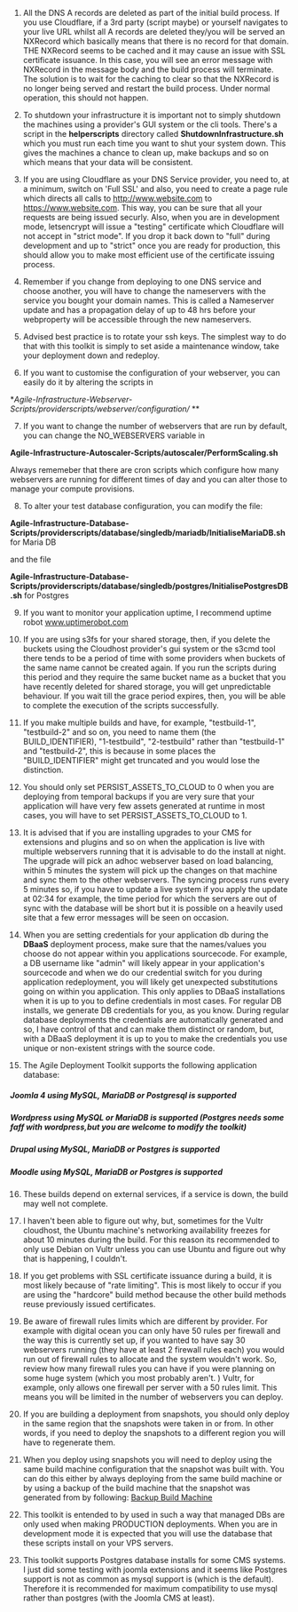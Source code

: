 1. All the DNS A records are deleted as part of the initial build process. If you use Cloudflare, if a 3rd party (script maybe) or yourself navigates to your live URL whilst all A records are deleted they/you will be served an NXRecord which basically means that there is no record for that domain.
THE NXRecord seems to be cached and it may cause an issue with SSL certificate issuance. In this case, you will see an error message with NXRecord in the message body and the build process will terminate. The solution is to wait for the caching to clear so that the NXRecord is no longer being served and restart the build process. Under normal operation, this should not happen.  

2. To shutdown your infrastructure it is important not to simply shutdown the machines using a provider's GUI system or the cli tools. There's a script in the **helperscripts** directory called **ShutdownInfrastructure.sh** which you must run each time you want to shut your system down. This gives the machines a chance to clean up, make backups and so on which means that your data will be consistent.

3. If you are using Cloudflare as your DNS Service provider, you need to, at a minimum, switch on 'Full SSL' and also, you need to create a page rule which directs all calls to http://www.website.com to https://www.website.com. This way, you can be sure that all your requests are being issued securly. Also, when you are in development mode, letsencrypt will issue a "testing" certificate which Cloudflare will not accept in "strict mode". If you drop it back down to "full" during development and up to "strict" once you are ready for production, this should allow you to make most efficient use of the certificate issuing process. 

4. Remember if you change from deploying to one DNS service and choose another, you will have to change the nameservers with the service you bought your domain names. This is called a Nameserver update and has a propagation delay of up to 48 hrs before your webproperty will be accessible through the new nameservers. 

5. Advised best practice is to rotate your ssh keys. The simplest way to do that with this toolkit is simply to set aside a maintenance window, take your deployment down and redeploy. 

6. If you want to customise the configuration of your webserver, you can easily do it by altering the scripts in

**Agile-Infrastructure-Webserver-Scripts/providerscripts/webserver/configuration/* **

7. If you want to change the number of webservers that are run by default, you can change the NO_WEBSERVERS variable in

**Agile-Infrastructure-Autoscaler-Scripts/autoscaler/PerformScaling.sh**

Always rememeber that there are cron scripts which configure how many webservers are running for different times of day and you can alter those to manage your compute provisions. 

8. To alter your test database configuration, you can modify the file:

**Agile-Infrastructure-Database-Scripts/providerscripts/database/singledb/mariadb/InitialiseMariaDB.sh** for Maria DB
 
 and the file
 
**Agile-Infrastructure-Database-Scripts/providerscripts/database/singledb/postgres/InitialisePostgresDB.sh** for Postgres
 
9. If you want to monitor your application uptime, I recommend uptime robot www.uptimerobot.com

10. If you are using s3fs for your shared storage, then, if you delete the buckets using the Cloudhost provider's gui system or the s3cmd tool there tends to be a period of time with some providers when buckets of the same name cannot be created again. If you run the scripts during this period and they require the same bucket name as a bucket that you have recently deleted for shared storage, you will get unpredictable behaviour. If you wait till the grace period expires, then, you will be able to complete the execution of the scripts successfully.  

11. If you make multiple builds and have, for example, "testbuild-1", "testbuild-2" and so on, you need to name them (the BUILD_IDENTIFIER), "1-testbuild", "2-testbuild" rather than "testbuild-1" and "testbuild-2", this is because in some places the "BUILD_IDENTIFIER" might get truncated and you would lose the distinction.  

12. You should only set PERSIST_ASSETS_TO_CLOUD to 0 when you are deploying from temporal backups if you are very sure that your application will have very few assets generated at runtime in most cases, you will have to set PERSIST_ASSETS_TO_CLOUD to 1. 

13. It is advised that if you are installing upgrades to your CMS for extensions and plugins and so on when the application is live with multiple webservers running that it is advisable to do the install at night. The upgrade will pick an adhoc webserver based on load balancing, within 5 minutes the system will pick up the changes on that machine and sync them to the other webservers. The syncing process runs every 5 minutes so, if you have to update a live system if you apply the update at 02:34 for example, the time period for which the servers are out of sync with the database will be short but it is possible on a heavily used site that a few error messages will be seen on occasion.

14. When you are setting credentials for your application db during the **DBaaS** deployment process, make sure that the names/values you choose do not appear within you applications sourcecode. For example, a DB username like "admin" will likely appear in your application's sourcecode and when we do our credential switch for you during application redeployment, you will likely get unexpected substitutions going on within you application. This only applies to DBaaS installations when it is up to you to define credentials in most cases. For regular DB installs, we generate DB credentials for you, as you know. During regular database deployments the credentials are automatically generated and so, I have control of that and can make them distinct or random, but, with a DBaaS deployment it is up to you to make the credentials you use unique or non-existent strings with the source code. 

15. The Agile Deployment Toolkit supports the following application database:

##### Joomla 4 using MySQL, MariaDB or Postgresql is supported  
##### Wordpress using MySQL or MariaDB is supported (Postgres needs some faff with wordpress,but you are welcome to modify the toolkit)   
##### Drupal using MySQL, MariaDB or Postgres is supported  
##### Moodle using MySQL, MariaDB or Postgres is supported

16. These builds depend on external services, if a service is down, the build may well not complete.

17. I haven't been able to figure out why, but, sometimes for the Vultr cloudhost, the Ubuntu machine's networking availability freezes for about 10 minutes during the build. For this reason its recommended to only use Debian on Vultr unless you can use Ubuntu and figure out why that is happening, I couldn't.

18. If you get problems with SSL certificate issuance during a build, it is most likely because of "rate limiting". This is most likely to occur if you are using the "hardcore" build method because the other build methods reuse previously issued certificates. 

19. Be aware of firewall rules limits which are different by provider. For example with digital ocean you can only have 50 rules per firewall and the way this is currently set up, if you wanted to have say 30 webservers running (they have at least 2 firewall rules each) you would run out of firewall rules to allocate and the system wouldn't work. So, review how many firewall rules you can have if you were planning on some huge system (which you most probably aren't. )
Vultr, for example, only allows one firewall per server with a 50 rules limit. This means you will be limited in the number of webservers you can deploy.

20. If you are building a deployment from snapshots, you should only deploy in the same region that the snapshots were taken in or from. In other words, if you need to deploy the snapshots to a different region you will have to regenerate them.

21. When you deploy using snapshots you will need to deploy using the same build machine configuration that the snapshot was built with. You can do this either by always deploying from the same build machine or by using a backup of the build machine that the snapshot was generated from by following: [Backup Build Machine](https://github.com/agile-deployer/agile-infrastructure-build-client-scripts/blob/master/doco/AgileToolkitDeployment/RetrievingBuildMachineBackup.md)

22. This toolkit is entended to by used in such a way that managed DBs are only used when making PRODUCTION deployments. When you are in development mode it is expected that you will use the database that these scripts install on your VPS servers. 

23. This toolkit supports Postgres database installs for some CMS systems. I just did some testing with joomla extensions and it seems like Postgres support is not as common as mysql support is (which is the default). Therefore it is recommended for maximum compatibility to use mysql rather than postgres (with the Joomla CMS at least). 


